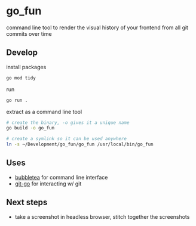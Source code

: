 # go_fun
command line tool to render the visual history of your frontend from all git commits over time

## Develop
install packages
```bash
go mod tidy
```

run
```bash
go run .
```

extract as a command line tool
```bash
# create the binary, -o gives it a unique name
go build -o go_fun

# create a symlink so it can be used anywhere
ln -s ~/Development/go_fun/go_fun /usr/local/bin/go_fun

```

## Uses
- [bubbletea](https://github.com/charmbracelet/bubbletea) for command line interface
- [git-go](https://github.com/go-git/go-git) for interacting w/ git

## Next steps
- take a screenshot in headless browser, stitch together the screenshots
